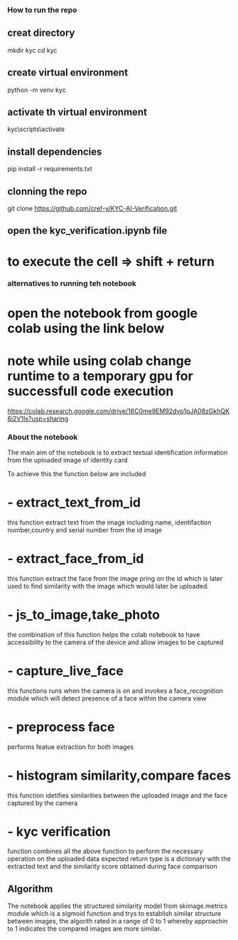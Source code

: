 ### How to run the repo
## creat directory
mkdir kyc
cd kyc

## create  virtual environment
python -m venv kyc

## activate th virtual environment
kyc\scripts\activate

## install dependencies
pip install -r requirements.txt

## clonning the repo
git clone https://github.com/cref-y/KYC-AI-Verification.git

## open the kyc_verification.ipynb file
# to execute the cell => shift + return

### alternatives to running teh notebook
# open the notebook from google colab using the link below
# note while using colab change runtime to a temporary gpu for successfull code execution 
https://colab.research.google.com/drive/16C0me9EM92dvp1pJA08zGkhQK6i2V1Is?usp=sharing

### About the notebook
The main aim of the notebook is to extract textual identification information from the uploaded image of identity card

To achieve this the function below are included 


#  - extract_text_from_id


  this function extract text from the image including name, identifaction number,country  and serial number from the id image


#  - extract_face_from_id


  this function extract the face from the image pring on the id which is later used to find similarity with the image which would later be uploaded.


#  - js_to_image,take_photo


  the combination of this function helps the colab notebook to have accessibility to the camera of the device and allow images to be captured
  
   
#   - capture_live_face 


   this functions runs when the camera is on and invokes a face_recognition module which will detect presence of a face within the camera view

#   - preprocess face 


   performs featue extraction for both images

#  - histogram similarity,compare faces


  this function idetifies similarities between the uploaded image and the face captured by the camera 

#  - kyc verification 


  function combines all the above function to perform the  necessary operation on the uploaded data
  expected return type is a dictionary with the extracted text and the similarity score obtained during  face comparison

## Algorithm


The notebook applies the structured similarity model from skimage.metrics module which is a sigmoid function and trys to establish similar structure between images, the algorith rated in a range of 0 to 1 whereby  approachin to 1 indicates the compared images are more similar.
